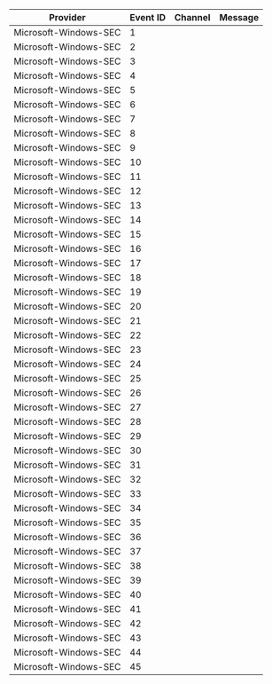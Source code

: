 Provider               |  Event ID  |  Channel  |  Message
-----------------------|------------|-----------|---------
Microsoft-Windows-SEC  |  1         |           |
Microsoft-Windows-SEC  |  2         |           |
Microsoft-Windows-SEC  |  3         |           |
Microsoft-Windows-SEC  |  4         |           |
Microsoft-Windows-SEC  |  5         |           |
Microsoft-Windows-SEC  |  6         |           |
Microsoft-Windows-SEC  |  7         |           |
Microsoft-Windows-SEC  |  8         |           |
Microsoft-Windows-SEC  |  9         |           |
Microsoft-Windows-SEC  |  10        |           |
Microsoft-Windows-SEC  |  11        |           |
Microsoft-Windows-SEC  |  12        |           |
Microsoft-Windows-SEC  |  13        |           |
Microsoft-Windows-SEC  |  14        |           |
Microsoft-Windows-SEC  |  15        |           |
Microsoft-Windows-SEC  |  16        |           |
Microsoft-Windows-SEC  |  17        |           |
Microsoft-Windows-SEC  |  18        |           |
Microsoft-Windows-SEC  |  19        |           |
Microsoft-Windows-SEC  |  20        |           |
Microsoft-Windows-SEC  |  21        |           |
Microsoft-Windows-SEC  |  22        |           |
Microsoft-Windows-SEC  |  23        |           |
Microsoft-Windows-SEC  |  24        |           |
Microsoft-Windows-SEC  |  25        |           |
Microsoft-Windows-SEC  |  26        |           |
Microsoft-Windows-SEC  |  27        |           |
Microsoft-Windows-SEC  |  28        |           |
Microsoft-Windows-SEC  |  29        |           |
Microsoft-Windows-SEC  |  30        |           |
Microsoft-Windows-SEC  |  31        |           |
Microsoft-Windows-SEC  |  32        |           |
Microsoft-Windows-SEC  |  33        |           |
Microsoft-Windows-SEC  |  34        |           |
Microsoft-Windows-SEC  |  35        |           |
Microsoft-Windows-SEC  |  36        |           |
Microsoft-Windows-SEC  |  37        |           |
Microsoft-Windows-SEC  |  38        |           |
Microsoft-Windows-SEC  |  39        |           |
Microsoft-Windows-SEC  |  40        |           |
Microsoft-Windows-SEC  |  41        |           |
Microsoft-Windows-SEC  |  42        |           |
Microsoft-Windows-SEC  |  43        |           |
Microsoft-Windows-SEC  |  44        |           |
Microsoft-Windows-SEC  |  45        |           |
